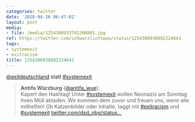 ```yaml
---
categories: twitter
date: '2020-04-26 06:47:02'
layout: post
media:
- file: /media/1254300933741260801.jpg
ref: https://twitter.com/schwarzlichtwue/status/1254300938682224641
tags:
- systemexit
- exitracism
title: 1254300938682224641
---
```

[@exitdeutschland](https://twitter.com/exitdeutschland) statt [#systemexit](/t/systemexit)  
> <b>Antifa Würzburg</b> ([@antifa_wue](https://twitter.com/antifa_wue)):  
>Kapert den Hashtag! Unter [#systemexit](/t/systemexit) wollen Neonazis am Sonntag ihren Müll abladen. Wir kommen dem zuvor und freuen uns, wenn alle mithelfen! Ob Katzenbilder oder Inhalte, taggt mit [#exitracism](/t/exitracism) und [#systemexit](/t/systemexit) [twitter.com/dsd_nbg/status…](https://twitter.com/dsd_nbg/status/1254001103357857792)  


